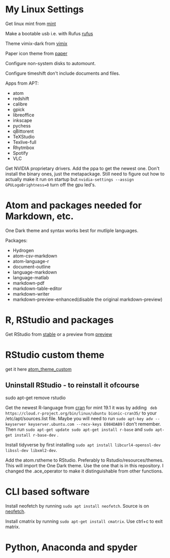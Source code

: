 # My Linux Settings
Get linux mint from [mint](https://www.linuxmint.com/download.php)

Make a bootable usb i.e. with Rufus [rufus](https://rufus.ie/)

Theme vimix-dark from [vimix](https://github.com/vinceliuice/vimix-gtk-themes)

Paper icon theme from [paper](https://github.com/snwh/paper-icon-theme)

Configure non-system disks to automount.

Configure timeshift don't include documents and files.

Apps from APT:
* atom
* redshift
* calibre
* gpick
* libreoffice
* inkscape
* pychess
* qBittorent
* TeXStudio
* Texlive-full
* Rhytmbox
* Spotify
* VLC

Get NVIDIA proprietary drivers. Add the ppa to get the newest one. Don't install the binary ones, just the metapackage.
Still need to figure out how to actually make it run on startup but `nvidia-settings --assign GPULogoBrightness=0` turn off the gpu led's.

# Atom and packages needed for Markdown, etc.
One Dark theme and syntax works best for mutliple languages.

Packages:
* Hydrogen
* atom-csv-markdown
* atom-language-r
* document-outline
* language-markdown
* language-matlab
* markdown-pdf
* markdown-table-editor
* markdown-writer
* markdown-preview-enhanced(disable the original markdown-preview)


# R, RStudio and packages
Get RStudio from [stable](https://www.rstudio.com/products/rstudio/download/#download) or a preview from [preview](https://www.rstudio.com/products/rstudio/download/preview/)
# RStudio custom theme
get it here [atom_theme_custom](https://github.com/ExabytE1337/Linux_settings/blob/master/atom.rstheme)

## Uninstall RStudio - to reinstall it ofcourse
sudo apt-get remove rstudio

Get the newest R-language from
[cran](https://cran.r-project.org/)
for mint 19.1 it was by adding
``` deb https://cloud.r-project.org/bin/linux/ubuntu bionic-cran35/``` to your /etc/apt/sources.list file.
Maybe you will need to run
```sudo apt-key adv --keyserver keyserver.ubuntu.com --recv-keys E084DAB9``` I don't remember.
Then run ```sudo apt-get update sudo apt-get install r-base``` and ```sudo apt-get install r-base-dev``` .

Install tidyverse by first installing
```sudo apt install libcurl4-openssl-dev libssl-dev libxml2-dev```.

Add the atom.rstheme to RStudio. Preferably to Rstudio/resources/themes.
This will import the One Dark theme. Use the one that is in this repository. I changed the .ace_operator to make it distinguishable from other functions.

# CLI based software

Install neofetch by running ```sudo apt install neofetch```. Source is on [neofetch](https://github.com/dylanaraps/neofetch/wiki/Installation).

Install cmatrix by running ```sudo apt-get install cmatrix```.
Use ctrl+c to exit matrix.

# Python, Anaconda and spyder
